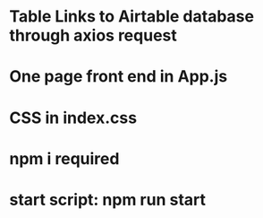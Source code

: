 # Table Links to Airtable database through axios request

# One page front end in App.js

# CSS in index.css

# npm i required

# start script: npm run start
